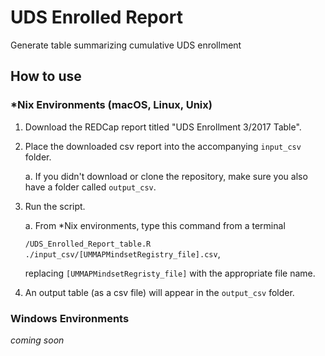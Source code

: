 # UDS Enrolled Report
Generate table summarizing cumulative UDS enrollment

## How to use

### \*Nix Environments (macOS, Linux, Unix)

1. Download the REDCap report titled "UDS Enrollment 3/2017 Table".

2. Place the downloaded csv report into the accompanying `input_csv` folder.

    a. If you didn't download or clone the repository, make sure you also have a folder called `output_csv`.

3. Run the script.

    a. From \*Nix environments, type this command from a terminal 
    
    ```/UDS_Enrolled_Report_table.R ./input_csv/[UMMAPMindsetRegistry_file].csv```,
    
    replacing `[UMMAPMindsetRegristy_file]` with the appropriate file name.

4. An output table (as a csv file) will appear in the `output_csv` folder.

### Windows Environments

*coming soon*